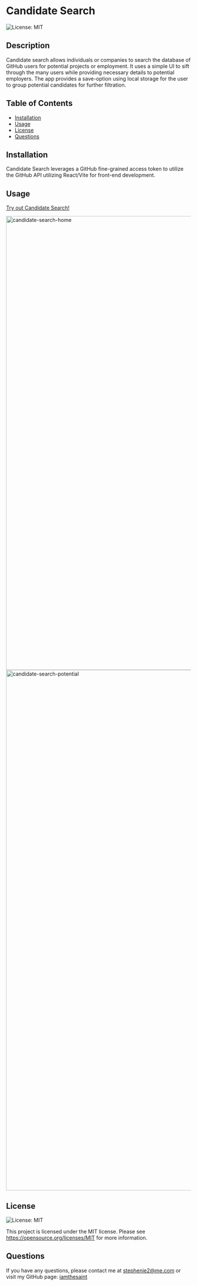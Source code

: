 # Candidate Search
![License: MIT](https://img.shields.io/badge/License-MIT-yellow.svg)

## Description
Candidate search allows individuals or companies to search the database of GitHub users for potential projects or employment. It uses a simple UI to sift through the many users while providing necessary details to potential employers. The app provides a save-option using local storage for the user to group potential candidates for further filtration.

## Table of Contents
- [Installation](#installation)
- [Usage](#usage)
- [License](#license)
- [Questions](#questions)

## Installation
Candidate Search leverages a GitHub fine-grained access token to utilize the GitHub API utilizing React/Vite for front-end development.

## Usage

[Try out Candidate Search!](https://candidate-search-zm1f.onrender.com)

<img width="1234" alt="candidate-search-home" src="https://github.com/user-attachments/assets/6c1c8716-0e1a-4667-b053-d0bd90abd386">

<img width="1415" alt="candidate-search-potential" src="https://github.com/user-attachments/assets/c5ab1e74-c584-4b10-b48c-b57686db78fe">


## License
![License: MIT](https://img.shields.io/badge/License-MIT-yellow.svg)

This project is licensed under the MIT license.
Please see https://opensource.org/licenses/MIT for more information.

## Questions
If you have any questions, please contact me at stephenie2@me.com or visit my GitHub page: [iamthesaint](http://github.com/iamthesaint)
